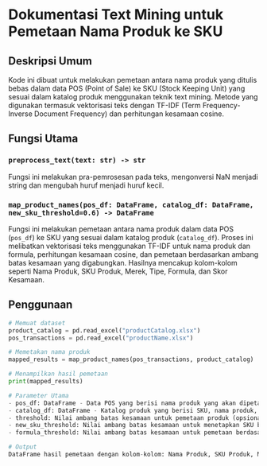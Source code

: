 # Dokumentasi Text Mining untuk Pemetaan Nama Produk ke SKU

## Deskripsi Umum
Kode ini dibuat untuk melakukan pemetaan antara nama produk yang ditulis bebas dalam data POS (Point of Sale) ke SKU (Stock Keeping Unit) yang sesuai dalam katalog produk menggunakan teknik text mining. Metode yang digunakan termasuk vektorisasi teks dengan TF-IDF (Term Frequency-Inverse Document Frequency) dan perhitungan kesamaan cosine.

## Fungsi Utama

### `preprocess_text(text: str) -> str`
Fungsi ini melakukan pra-pemrosesan pada teks, mengonversi NaN menjadi string dan mengubah huruf menjadi huruf kecil.

### `map_product_names(pos_df: DataFrame, catalog_df: DataFrame, new_sku_threshold=0.6) -> DataFrame`
Fungsi ini melakukan pemetaan antara nama produk dalam data POS (`pos_df`) ke SKU yang sesuai dalam katalog produk (`catalog_df`). Proses ini melibatkan vektorisasi teks menggunakan TF-IDF untuk nama produk dan formula, perhitungan kesamaan cosine, dan pemetaan berdasarkan ambang batas kesamaan yang digabungkan. Hasilnya mencakup kolom-kolom seperti Nama Produk, SKU Produk, Merek, Tipe, Formula, dan Skor Kesamaan.

## Penggunaan

```python
# Memuat dataset
product_catalog = pd.read_excel("productCatalog.xlsx")
pos_transactions = pd.read_excel("productName.xlsx")

# Memetakan nama produk
mapped_results = map_product_names(pos_transactions, product_catalog)

# Menampilkan hasil pemetaan
print(mapped_results)

# Parameter Utama
- pos_df: DataFrame - Data POS yang berisi nama produk yang akan dipetakan.
- catalog_df: DataFrame - Katalog produk yang berisi SKU, nama produk, dan informasi lainnya.
- threshold: Nilai ambang batas kesamaan untuk pemetaan produk (opsional).
- new_sku_threshold: Nilai ambang batas kesamaan untuk menetapkan SKU baru (opsional).
- formula_threshold: Nilai ambang batas kesamaan untuk pemetaan berdasarkan formula produk (opsional).

# Output
DataFrame hasil pemetaan dengan kolom-kolom: Nama Produk, SKU Produk, Merek, Tipe, Formula, dan Skor Kesamaan.